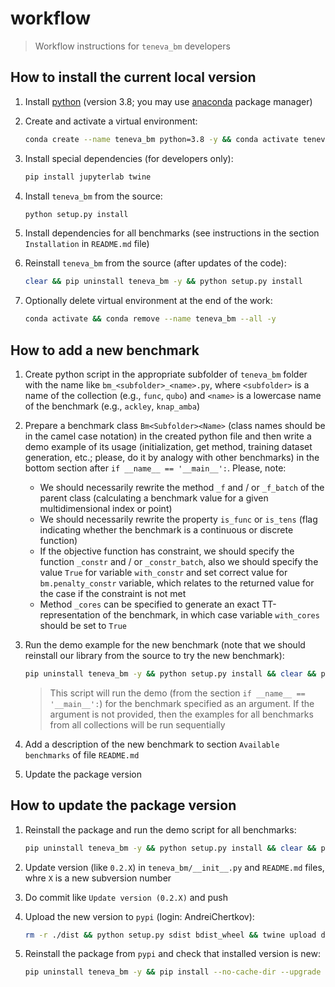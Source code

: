 # workflow

> Workflow instructions for `teneva_bm` developers


## How to install the current local version

1. Install [python](https://www.python.org) (version 3.8; you may use [anaconda](https://www.anaconda.com) package manager)

2. Create and activate a virtual environment:
    ```bash
    conda create --name teneva_bm python=3.8 -y && conda activate teneva_bm
    ```

3. Install special dependencies (for developers only):
    ```bash
    pip install jupyterlab twine
    ```

4. Install `teneva_bm` from the source:
    ```bash
    python setup.py install
    ```

5. Install dependencies for all benchmarks (see instructions in the section `Installation` in `README.md` file)

6. Reinstall `teneva_bm` from the source (after updates of the code):
    ```bash
    clear && pip uninstall teneva_bm -y && python setup.py install
    ```

7. Optionally delete virtual environment at the end of the work:
    ```bash
    conda activate && conda remove --name teneva_bm --all -y
    ```


## How to add a new benchmark

1. Create python script in the appropriate subfolder of `teneva_bm` folder with the name like `bm_<subfolder>_<name>.py`, where `<subfolder>` is a name of the collection (e.g., `func`, `qubo`) and `<name>` is a lowercase name of the benchmark (e.g., `ackley`, `knap_amba`)

2. Prepare a benchmark class `Bm<Subfolder><Name>` (class names should be in the camel case notation) in the created python file and then write a demo example of its usage (initialization, get method, training dataset generation, etc.; please, do it by analogy with other benchmarks) in the bottom section after `if __name__ == '__main__':`. Please, note:
    - We should necessarily rewrite the method `_f` and / or `_f_batch` of the parent class (calculating a benchmark value for a given multidimensional index or point)
    - We should necessarily rewrite the property `is_func` or `is_tens` (flag indicating whether the benchmark is a continuous or discrete function)
    - If the objective function has constraint, we should specify the function `_constr` and / or `_constr_batch`, also we should specify the value `True` for variable `with_constr` and set correct value for `bm.penalty_constr` variable, which relates to the returned value for the case if the constraint is not met
    - Method `_cores` can be specified to generate an exact TT-representation of the benchmark, in which case variable `with_cores` should be set to `True`

3. Run the demo example for the new benchmark (note that we should reinstall our library from the source to try the new benchmark):
    ```bash
    pip uninstall teneva_bm -y && python setup.py install && clear && python demo.py bm_<subfolder>_<name>
    ```
    > This script will run the demo (from the section `if __name__ == '__main__':`) for the benchmark specified as an argument. If the argument is not provided, then the examples for all benchmarks from all collections will be run sequentially

4. Add a description of the new benchmark to section `Available benchmarks`  of file `README.md`

5. Update the package version


## How to update the package version

1. Reinstall the package and run the demo script for all benchmarks:
    ```bash
    pip uninstall teneva_bm -y && python setup.py install && clear && python demo.py
    ```

2. Update version (like `0.2.X`) in `teneva_bm/__init__.py` and `README.md` files, whre `X` is a new subversion number

3. Do commit like `Update version (0.2.X)` and push

4. Upload the new version to `pypi` (login: AndreiChertkov):
    ```bash
    rm -r ./dist && python setup.py sdist bdist_wheel && twine upload dist/*
    ```

5. Reinstall the package from `pypi` and check that installed version is new:
    ```bash
    pip uninstall teneva_bm -y && pip install --no-cache-dir --upgrade teneva_bm
    ```
